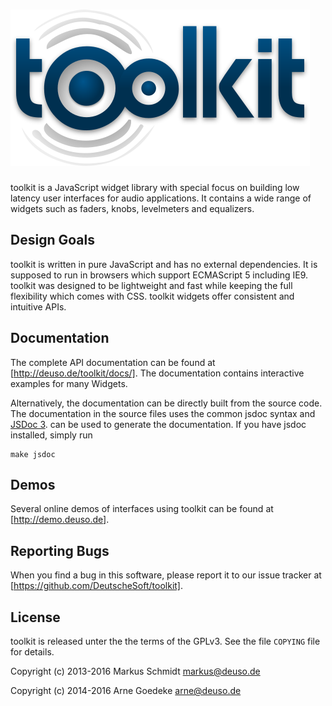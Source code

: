 # ![toolkit](images/toolkit.png)

toolkit is a JavaScript widget library with special focus on building
low latency user interfaces for audio applications. It contains a wide range
of widgets such as faders, knobs, levelmeters and equalizers.

## Design Goals

toolkit is written in pure JavaScript and has no external dependencies.
It is supposed to run in browsers which support ECMAScript 5 including
IE9. toolkit was designed to be lightweight and fast while keeping the
full flexibility which comes with CSS. toolkit widgets offer consistent
and intuitive APIs.

## Documentation

The complete API documentation can be found at [http://deuso.de/toolkit/docs/].
The documentation contains interactive examples for many Widgets.

Alternatively, the documentation can be directly built from the source code.
The documentation in the source files uses the common jsdoc syntax and [JSDoc 3](https://usejsdoc.org).
can be used to generate the documentation. If you have jsdoc installed, simply run

    make jsdoc

## Demos

Several online demos of interfaces using toolkit can be found at [http://demo.deuso.de].

## Reporting Bugs

When you find a bug in this software, please report it to our issue tracker at [https://github.com/DeutscheSoft/toolkit].

## License

toolkit is released unter the the terms of the GPLv3. See the file `COPYING`
file for details.

Copyright (c) 2013-2016 Markus Schmidt <markus@deuso.de>

Copyright (c) 2014-2016 Arne Goedeke <arne@deuso.de>
